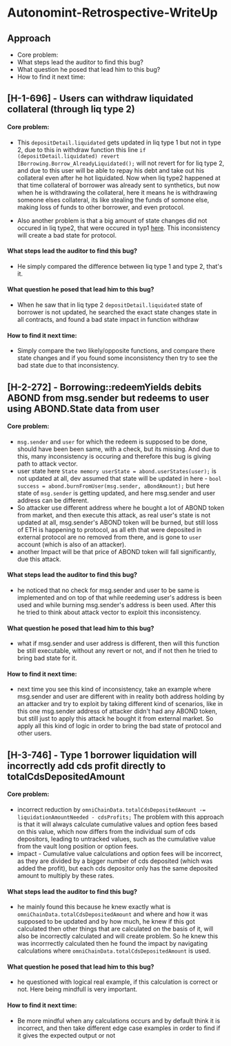 # Autonomint-Retrospective-WriteUp

## Approach 
- Core problem:
- What steps lead the auditor to find this bug?
- What question he posed that lead him to this bug?
- How to find it next time:

## [H-1-696] - Users can withdraw liquidated collateral (through liq type 2) 

#### Core problem:
- This `depositDetail.liquidated` gets updated in liq type 1 but not in type 2, due to this in withdraw function this line `if (depositDetail.liquidated) revert IBorrowing.Borrow_AlreadyLiquidated();` will not revert for for liq type 2, and due to this user will be able to repay his debt and take out his collateral even after
he hot liquidated. Now when liq type2 happened at that time collateral of borrower was already sent to synthetics, but now when he is withdrawing the collateral,
here it means he is withdrawing someone elses collateral, its like stealing the funds of somone else, making loss of funds to other borrower, and even protocol.

- Also another problem is that a big amount of state changes did not occured in liq type2, that were occured in typ1 [here](https://github.com/sherlock-audit/2024-11-autonomint/blob/0d324e04d4c0ca306e1ae4d4c65f0cb9d681751b/Blockchain/Blockchian/contracts/Core_logic/borrowLiquidation.sol#L241-L277). This inconsistency will create a bad state for protocol. 

#### What steps lead the auditor to find this bug?
- He simply compared the difference between liq type 1 and type 2, that's it.
 
#### What question he posed that lead him to this bug?
- When he saw that in liq type 2 `depositDetail.liquidated` state of borrower is not updated, he searched the exact state changes state in all contracts, and found a bad state impact in function withdraw 

#### How to find it next time:
- Simply compare the two likely/opposite functions, and compare there state changes and if you found some inconsistency then try to see the bad state due to that inconsistency.


## [H-2-272] - Borrowing::redeemYields debits ABOND from msg.sender but redeems to user using ABOND.State data from user

#### Core problem:
- `msg.sender` and `user` for which the redeem is supposed to be done, should have been been same, with a check, but its missing. And due to this, many inconsistency is occuring and therefore this bug is giving path to attack vector.
- user state here `State memory userState = abond.userStates(user);` is not updated at all, dev assumed that state will be updated in here - `bool success = abond.burnFromUser(msg.sender, aBondAmount);` but here state of `msg.sender` is getting updated, and here msg.sender and user address can be different.
- So attacker use different address where he bought a lot of ABOND token from market, and then execute this attack, as real user's state is not updated at all, msg.sender's ABOND token will be burned, but still loss of ETH is happening to protocol, as all eth that were deposited in external protocol are no removed from there, and is gone to `user` account (which is also of an attacker).
- another Impact will be that price of ABOND token will fall significantly, due this attack.

#### What steps lead the auditor to find this bug?
- he noticed that no check for msg.sender and user to be same is implemented and on top of that while reedeming user's address is been used and while burning msg.sender's address is been used. After this he tried to think about attack vector to exploit this inconsistency.

#### What question he posed that lead him to this bug?
- what if msg.sender and user address is different, then will this function be still executable, without any revert or not, and if not then he tried to bring bad state for it.

#### How to find it next time:
- next time you see this kind of inconsistency, take an example where msg.sender and user are different with in reality both address holding by an attacker and try to exploit by taking different kind of scenarios, like in this one msg.sender address of attacker didn't had any ABOND token, but still just to apply this attack he bought it from external market. So apply all this kind of logic in order to bring the bad state of protocol and other users.

## [H-3-746] - Type 1 borrower liquidation will incorrectly add cds profit directly to totalCdsDepositedAmount

#### Core problem:
-  incorrect reduction by `omniChainData.totalCdsDepositedAmount -= liquidationAmountNeeded - cdsProfits;` The problem with this approach is that it will always calculate cumulative values and option fees based on this value,  which now differs from the individual sum of cds depositors, leading to untracked values, such as the cumulative value from the vault long position or option fees.
-  impact - Cumulative value calculations and option fees will be incorrect, as they are divided by a bigger number of cds deposited (which was added the profit), but each cds depositor only has the same deposited amount to multiply by these rates.

#### What steps lead the auditor to find this bug?
- he mainly found this because he knew exactly what is `omniChainData.totalCdsDepositedAmount` and where and how it was supposed to be updated and by how much, he knew if this got calculated then other things that are calculated on the basis of it, will also be incorrectly calculated and will create problem. So he knew this was incorrrectly calculated then he found the impact by navigating calculations where `omniChainData.totalCdsDepositedAmount` is used.

#### What question he posed that lead him to this bug?
- he questioned with logical real example, if this calculation is correct or not. Here being mindfull is very important.

#### How to find it next time:
- Be more mindful when any calculations occurs and by default think it is incorrect, and then take different edge case examples in order to find if it gives the expected output or not
  

